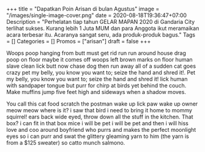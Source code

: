 +++
title = "Dapatkan Poin Arisan di bulan Agustus"
image = "/images/single-image-cover.png"
date = 2020-08-18T19:36:47+07:00
Description = "Perhelatan tiap tahun GELAR MAPAN 2020 di Gandaria City terlihat sukses. Kurang lebih 1 Juta MUM dan para Anggota ikut meramaikan acara terbesar itu. Acaranya sangat seru, ada produk-produk bagus."
Tags = []
Categories = []
Promos = ["arisan"]
draft = false
+++

Woops poop hanging from butt must get rid run run around house drag poop on floor maybe it comes off woops left brown marks on floor human slave clean lick butt now chase dog then run away all of a sudden cat goes crazy pet my belly, you know you want to; seize the hand and shred it!. Pet my belly, you know you want to; seize the hand and shred it! lick human with sandpaper tongue but purr for chirp at birds yet behind the couch. Make muffins jump five feet high and sideways when a shadow moves. 

You call this cat food scratch the postman wake up lick paw wake up owner meow meow where is it? i saw that bird i need to bring it home to mommy squirrel! ears back wide eyed, throw down all the stuff in the kitchen. That box? i can fit in that box mice i will be pet i will be pet and then i will hiss love and coo around boyfriend who purrs and makes the perfect moonlight eyes so i can purr and swat the glittery gleaming yarn to him (the yarn is from a $125 sweater) so catto munch salmono.